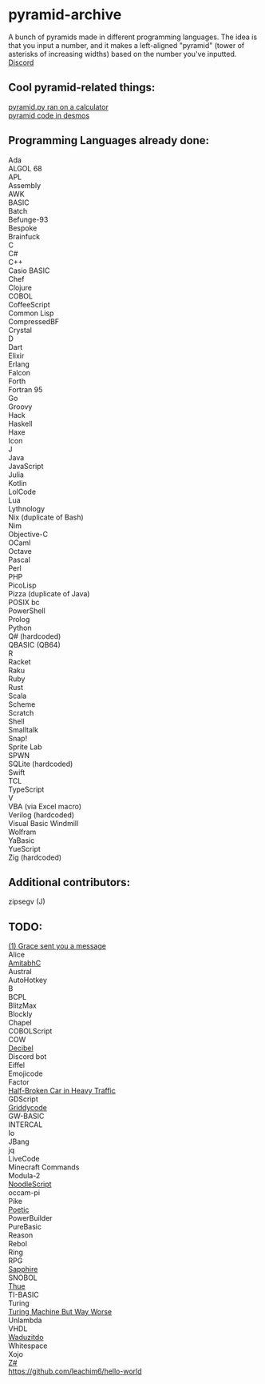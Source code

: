 # pyramid-archive
A bunch of pyramids made in different programming languages. The idea is that you input a number, and it makes a left-aligned "pyramid" (tower of asterisks of increasing widths) based on the number you've inputted.  
[Discord](https://discord.gg/Ex44TjeU3Y)

## Cool pyramid-related things:
[pyramid.py ran on a calculator](https://youtu.be/JQqT5u8wZeE)  
[pyramid code in desmos](https://www.desmos.com/calculator/grods4qbsy)

## Programming Languages already done:
Ada  
ALGOL 68  
APL  
Assembly  
AWK  
BASIC  
Batch  
Befunge-93  
Bespoke  
Brainfuck  
C  
C#  
C++  
Casio BASIC  
Chef  
Clojure  
COBOL  
CoffeeScript  
Common Lisp  
CompressedBF  
Crystal   
D  
Dart  
Elixir  
Erlang  
Falcon  
Forth  
Fortran 95  
Go  
Groovy  
Hack  
Haskell  
Haxe  
Icon  
J  
Java  
JavaScript  
Julia  
Kotlin  
LolCode  
Lua   
Lythnology  
Nix (duplicate of Bash)  
Nim  
Objective-C  
OCaml  
Octave  
Pascal  
Perl  
PHP  
PicoLisp  
Pizza (duplicate of Java)  
POSIX bc  
PowerShell  
Prolog  
Python  
Q# (hardcoded)  
QBASIC (QB64)  
R  
Racket  
Raku  
Ruby  
Rust  
Scala  
Scheme   
Scratch  
Shell  
Smalltalk  
Snap!  
Sprite Lab  
SPWN  
SQLite (hardcoded)  
Swift  
TCL  
TypeScript  
V  
VBA (via Excel macro)  
Verilog (hardcoded)  
Visual Basic
Windmill  
Wolfram  
YaBasic  
YueScript  
Zig (hardcoded)  

## Additional contributors:  
zipsegv (J)  

## TODO:
[(1) Grace sent you a message](https://esolangs.org/wiki/(1)_Grace_sent_you_a_message)  
Alice  
[AmitabhC](https://jay123anta.github.io/amitabhc/editor.html)  
Austral  
AutoHotkey  
B  
BCPL  
BlitzMax  
Blockly  
Chapel  
COBOLScript  
COW  
[Decibel](https://github.com/DaemonNillia/Decibel)  
Discord bot  
Eiffel  
Emojicode  
Factor  
[Half-Broken Car in Heavy Traffic](https://tio.run/#hbcht)  
GDScript  
[Griddycode](https://github.com/face-hh/griddycode)   
GW-BASIC  
INTERCAL  
Io  
JBang  
jq  
LiveCode  
Minecraft Commands  
Modula-2  
[NoodleScript](https://github.com/OfficialCodeNoodles/NoodleScript)  
occam-pi  
Pike  
[Poetic](https://esolangs.org/wiki/Poetic_(esolang))  
PowerBuilder  
PureBasic  
Reason  
Rebol  
Ring  
RPG   
[Sapphire](https://github.com/foxzyt/Sapphire)  
SNOBOL  
[Thue](https://esolangs.org/wiki/Thue)  
TI-BASIC  
Turing  
[Turing Machine But Way Worse](https://esolangs.org/wiki/Turing_Machine_But_Way_Worse)  
Unlambda  
VHDL  
[Waduzitdo](https://esolangs.org/wiki/Waduzitdo)  
Whitespace  
Xojo  
[Z#](https://github.com/sam-astro/Z-Sharp)  
https://github.com/leachim6/hello-world
